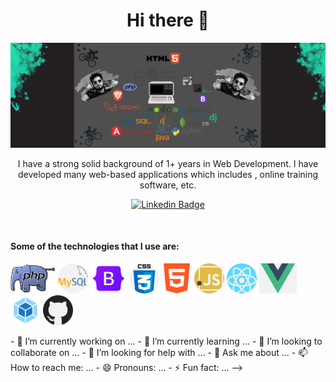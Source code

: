 <h1 align="center">Hi there 👋</h1>
<img src = "osim2..jpeg">


<p align="center">
I have a strong solid background of 1+ years in Web Development. I have developed many web-based applications which includes , online training software, etc.
</p>

<div align="center">

  [![Linkedin Badge](https://img.shields.io/badge/-panteleev-blue?style=flat-square&logo=Linkedin&logoColor=white&link=https://www.linkedin.com/in/osim-kumar-roy-akash-164418184)](https://www.linkedin.com/in/osim-kumar-roy-akash-164418184)
</div>
 
<br>

<h4>Some of the technologies that I use are: </h4>
<p float="left">
  <img src="php.svg" height="48px">
  <img src="mysql.png" height="48px">
 <img src="bootstrap5.png" height="48px">          
  <img src="css.png" height="48px">   
  <img src="html-5.png" height="48px">
  <img src="javascript.png" height="48px">
  <img src="react.png" height="48px">
  <img src="vuejs.png" height="48px"> 
  <img src="webpack.svg" height="48px">    
  <img src="github.png" height="48px">
</p>
- 🔭 I’m currently working on ...
- 🌱 I’m currently learning ...
- 👯 I’m looking to collaborate on ...
- 🤔 I’m looking for help with ...
- 💬 Ask me about ...
- 📫 How to reach me: ...
- 😄 Pronouns: ...
- ⚡ Fun fact: ...
-->
